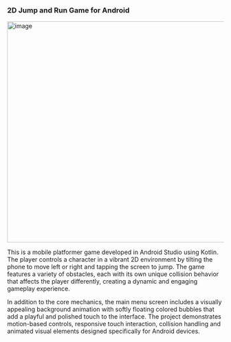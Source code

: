 ### 2D Jump and Run Game for Android

<img width="1000" height="515" alt="image" src="https://github.com/user-attachments/assets/de5d62d4-bd90-442e-9fd3-5159107e31c5" />


This is a mobile platformer game developed in Android Studio using Kotlin. The player controls a character in a vibrant 2D environment by tilting the phone to move left or right and tapping the screen to jump. The game features a variety of obstacles, each with its own unique collision behavior that affects the player differently, creating a dynamic and engaging gameplay experience.

In addition to the core mechanics, the main menu screen includes a visually appealing background animation with softly floating colored bubbles that add a playful and polished touch to the interface. The project demonstrates motion-based controls, responsive touch interaction, collision handling and animated visual elements designed specifically for Android devices.


